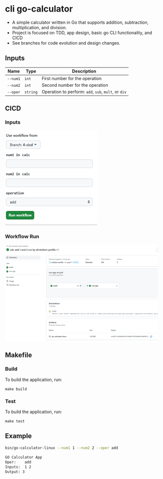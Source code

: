 # cli go-calculator
* A simple calculator written in Go that supports addition, subtraction, multiplication, and division.
* Project is focused on TDD, app design, basic go CLI functionality, and CICD
* See branches for code evolution and design changes.



## Inputs
| Name | Type | Description |
| ---- | ---- | ----------- |
| `--num1` | `int` | First number for the operation |
| `--num2` | `int` | Second number for the operation |
| `--oper` | `string` | Operation to perform: `add`, `sub`, `mult`, or `div` |

## CICD
### Inputs
![Workflow Dispatch](docs/4-run-workflow.png)
### Workflow Run
![CICD](docs/4-build-art-run.png)

## Makefile
### Build
To build the application, run:
```base
make build
```

### Test
To build the application, run:
```base
make test
```

## Example

```bash
bin/go-calculator-linux --num1 1 --num2 2 --oper add
```
```text
GO Calculator App
Oper:    add
Inputs:  1 2
Output: 3
```